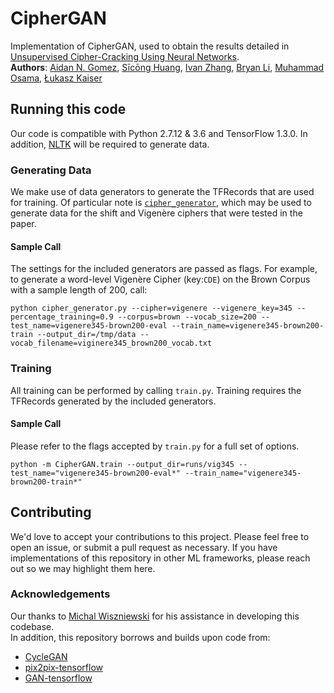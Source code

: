 # CipherGAN

Implementation of CipherGAN, used to obtain the results detailed in [Unsupervised Cipher-Cracking Using Neural Networks](https://openreview.net/forum?id=BkeqO7x0-).  
**Authors**: [Aidan N. Gomez](https://aidangomez.ca/), [Sīcōng Huang](https://www.linkedin.com/in/sicong-sheldon-huang/), [Ivan Zhang](https://ivanzhang.ca/), [Bryan Li](https://bryanli.xyz/), [Muhammad Osama](http://mcode.ca/), [Łukasz Kaiser](https://research.google.com/pubs/LukaszKaiser.html) 

## Running this code
Our code is compatible with Python 2.7.12 & 3.6 and TensorFlow 1.3.0. In addition, [NLTK](http://www.nltk.org/) will be required to generate data.

### Generating Data
We make use of data generators to generate the TFRecords that are used for training. Of particular note is [`cipher_generator`](https://github.com/for-ai/CipherGAN/data/data_generators/cipher_generator.py), which may be used to generate data for the shift and Vigenère ciphers that were tested in the paper.

#### Sample Call
The settings for the included generators are passed as flags. For example, to generate a word-level Vigenère Cipher (key:`CDE`) on the Brown Corpus with a sample length of 200, call:
```
python cipher_generator.py --cipher=vigenere --vigenere_key=345 --percentage_training=0.9 --corpus=brown --vocab_size=200 --test_name=vigenere345-brown200-eval --train_name=vigenere345-brown200-train --output_dir=/tmp/data --vocab_filename=viginere345_brown200_vocab.txt
```

### Training
All training can be performed by calling `train.py`. Training requires the TFRecords generated by the included generators.

#### Sample Call
Please refer to the flags accepted by `train.py` for a full set of options.
```
python -m CipherGAN.train --output_dir=runs/vig345 --test_name="vigenere345-brown200-eval*" --train_name="vigenere345-brown200-train*"
```

## Contributing
We'd love to accept your contributions to this project. Please feel free to open an issue, or submit a pull request as necessary. If you have implementations of this repository in other ML frameworks, please reach out so we may highlight them here.

### Acknowledgements
Our thanks to [Michal Wiszniewski](https://github.com/wisznie) for his assistance in developing this codebase.  
In addition, this repository borrows and builds upon code from:
* [CycleGAN](https://github.com/hardikbansal/CycleGAN)
* [pix2pix-tensorflow](https://github.com/affinelayer/pix2pix-tensorflow)
* [GAN-tensorflow](https://github.com/ckmarkoh/GAN-tensorflow)

